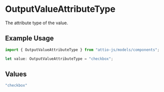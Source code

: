 # OutputValueAttributeType

The attribute type of the value.

## Example Usage

```typescript
import { OutputValueAttributeType } from "attio-js/models/components";

let value: OutputValueAttributeType = "checkbox";
```

## Values

```typescript
"checkbox"
```
